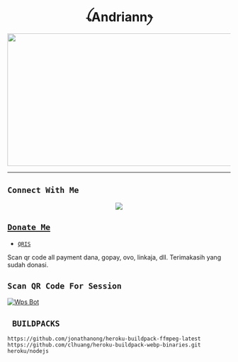 <h1 align="center">ꪶAndriannꫂ<br></h1>
<p align="center">
  <img src="https://telegra.ph/file/8241b1c4ead1cee765b04.jpg" width="540" height="300" />
</p>

-------

## ```Connect With Me```
<p align="center">
<a href="https://wa.me/625380779466"><img src="https://img.shields.io/badge/Contact Andriann-25D366?style=for-the-badge&logo=whatsapp&logoColor=white" />

## ```Donate Me```

- [`QRIS`](https://telegra.ph/file/8ae24f864a609bb171a16.jpg)

<p align="left">
Scan qr code all payment dana, gopay, ovo, linkaja, dll. Terimakasih yang sudah donasi.

## `Scan QR Code For Session`
[![Wps Bot](https://repl.it/badge/github/quiec/whatsasena)](https://replit.com/@DGXeon/Cheems-Bot-Multi-Device-Qr-Code-Generator?output%20only=1&lite=1#index.js)


## ` BUILDPACKS`

```
https://github.com/jonathanong/heroku-buildpack-ffmpeg-latest
https://github.com/clhuang/heroku-buildpack-webp-binaries.git
heroku/nodejs
```
